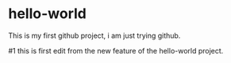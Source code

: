# hello-world
This is my first github project, i am just trying github.


#1 this is first edit from the new feature of the hello-world project.
